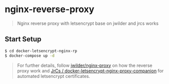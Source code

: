 # nginx-reverse-proxy

> Nginx reverse proxy with letsencrypt base on jwilder and jrcs works

## Start Setup

``` bash
$ cd docker-letsencrypt-nginx-rp
$ docker-compose up -d
```
> For further details, follow [jwilder/nginx-proxy](https://github.com/jwilder/nginx-proxy) on how the reverse proxy work and [JrCs
/
docker-letsencrypt-nginx-proxy-companion](https://github.com/JrCs/docker-letsencrypt-nginx-proxy-companion) for automated letsencrypt certificates.